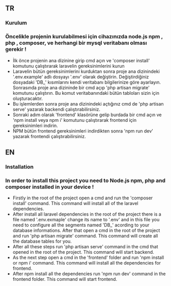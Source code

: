 
## TR
### Kurulum
### Öncelikle projenin kurulabilmesi için cihazınızda node.js npm , php , composer, ve herhangi bir mysql veritabanı olması gerekir !
- İlk önce projenin ana dizinine girip cmd açın ve 'composer install' komutunu çalıştırarak laravelin gereksinimlerini kurun
- Laravelin bütün gereksinimlerini kurduktan sonra proje ana dizinindeki '.env.example' adlı dosyayı '.env' olarak değiştirin. Değiştirdiğiniz dosyadaki 'DB_' kısımlarını kendi veritabanı bilgilerinize göre ayarlayın. Sonrasında proje ana dizininde bir cmd açıp 'php artisan migrate' komutunu çalıştırın. Bu komut veritabanındaki bütün tabloları sizin için oluşturacaktır.
- Bu işlemlerden sonra proje ana dizinindeki açtığınız cmd de 'php artisan serve' yazarak backendi çalıştırabilirsiniz.
- Sonraki adım olarak 'frontend' klasörüne gelip burdada bir cmd açın ve 'npm install veya npm i' komutunu çalıştırarak frontend için gereksinimleri indirin.
- NPM bütün frontend gereksinimleri indirdikten sonra 'npm run dev' yazarak frontendi çalıştırabilirsiniz.
## EN
### Installation
### In order to install this project you need to Node.js npm, php and composer installed in your device !
- Firstly in the root of the project open a cmd and run the 'composer install' command. This command will install all of the laravel dependencies.
- After install all laravel dependencies in the root of the project there is a file named '.env.exmaple' change its name to '.env' and in this file you need to configure all the segments named 'DB_' acording to your database informations. After that open a cmd in the root of the project and run 'php artisan migrate' command. This command will create all the database tables for you.
- After all these steps run 'php artisan serve' command in the cmd that opened in the root of the project. This command will start backend.
- As the next step open a cmd in the 'frontend' folder and run 'npm install or npm i' command. This command will install all the dependencies for frontend.
- After npm install all the dependencies run 'npm run dev' command in the frontend folder. This command will start frontend.



  
